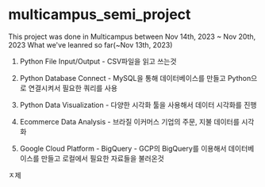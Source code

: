 # multicampus_semi_project
This project was done in Multicampus between Nov 14th, 2023 ~ Nov 20th, 2023
What we've leanred so far(~Nov 13th, 2023)

1. Python File Input/Output - CSV파일을 읽고 쓰는것

2. Python Database Connect - MySQL을 통해 데이터베이스를 만들고 Python으로 연결시켜서 필요한 쿼리를 사용

3. Python Data Visualization - 다양한 시각화 툴을 사용해서 데이터 시각화를 진행

4. Ecommerce Data Analysis - 브라질 이커머스 기업의 주문, 지불 데이터를 시각화

5. Google Cloud Platform - BigQuery - GCP의 BigQuery를 이용해서 데이터베이스를 만들고 로컬에서 필요한 자료들을 불러온것

ㅈ제
